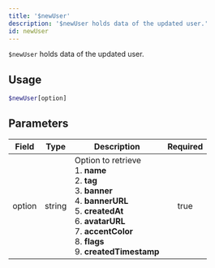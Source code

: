 ```yaml
---
title: '$newUser'
description: '$newUser holds data of the updated user.'
id: newUser
---
```


`$newUser` holds data of the updated user.

## Usage

```php
$newUser[option]
```

## Parameters

| Field  | Type   | Description                                                                                                                                                                                                                                                                             | Required |
| ------ | ------ | --------------------------------------------------------------------------------------------------------------------------------------------------------------------------------------------------------------------------------------------------------------------------------------- |:--------:|
| option | string | Option to retrieve <br /> 1. **name** <br /> 2. **tag** <br /> 3. **banner** <br /> 4. **bannerURL** <br /> 5. **createdAt** <br /> 6. **avatarURL** <br /> 7. **accentColor** <br /> 8. **flags** <br /> 9. **createdTimestamp** |   true   |